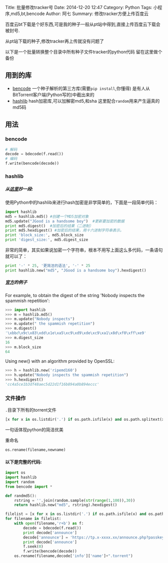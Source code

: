 Title: 批量修改tracker号
Date: 2014-12-20 12:47
Category: Python
Tags: 小程序,md5,bt,bencode
Author: 阿七
Summary: 修改tracker方便上传百度云

百度云bt下载是个好东西,可是我的种子一般从pt站中得到,直接上传百度云下载会被封号.

从pt站下载的种子,修改tracker再上传就没有问题了

以下是一个批量转换整个目录中所有种子文件tracker的python代码
留在这里做个备份

## 用到的库
+ [bencode](https://pypi.python.org/pypi/bencode/1.0)
一个种子解析的第三方库(需要`pip install`,你懂得)
是有人从BitTorrent客户端(Python写的)中截出来的
+ [hashlib](https://docs.python.org/2/library/hashlib.html)
hash加密库,可以加解密md5,和sha
这里配合`random`用来产生逼真的md5码

## 用法
### bencode
```python
# 解码
decode = bdecode(f.read())
# 编码
f.write(bencode(decode))
```
### hashlib
##### 从[这里](http://blog.csdn.net/jgood/article/details/4276398)抄一段:

使用Python中的hashlib来进行hash加密是非学简单的，下面是一段简单代码：
```python
import hashlib  
md5 = hashlib.md5() #创建一个MD5加密对象  
md5.update("JGood is a handsome boy")  #更新要加密的数据  
print md5.digest()  #加密后的结果（二进制）  
print md5.hexdigest() #加密后的结果，用十六进制字符串表示。  
print 'block_size:', md5.block_size  
print 'digest_size:', md5.digest_size  
```
非常的简单，其实如果说加密一个字符串，根本不用写上面这么多代码，一条语句就可以了：
```python
print '-' * 25, '更简洁的语法', '-' * 25  
print hashlib.new("md5", "JGood is a handsome boy").hexdigest()  
```

##### [官方](https://docs.python.org/2/library/hashlib.html)的例子
For example, to obtain the digest of the string 'Nobody inspects the spammish repetition':
```python
>>> import hashlib
>>> m = hashlib.md5()
>>> m.update("Nobody inspects")
>>> m.update(" the spammish repetition")
>>> m.digest()
'\xbbd\x9c\x83\xdd\x1e\xa5\xc9\xd9\xde\xc9\xa1\x8d\xf0\xff\xe9'
>>> m.digest_size
16
>>> m.block_size
64
```
Using new() with an algorithm provided by OpenSSL:
```python
>>> h = hashlib.new('ripemd160')
>>> h.update("Nobody inspects the spammish repetition")
>>> h.hexdigest()
'cc4a5ce1b3df48aec5d22d1f16b894a0b894eccc'
```
### 文件操作
`.`目录下所有的torrent文件
```python
[x for x in os.listdir('.') if os.path.isfile(x) and os.path.splitext(x)[1]=='.torrent']
```
一句话体现python的简洁优美

重命名
```python
os.rename(filename,newname)
```


#### 以下是完整的代码:
```python
import os
import hashlib
import random
from bencode import *

def randmd5():
    rstring = ''.join(random.sample(str(range(1,100)),30))
    return hashlib.new("md5", rstring).hexdigest()

filelist = [x for x in os.listdir('.') if os.path.isfile(x) and os.path.splitext(x)[1]=='.torrent']
for filename in filelist:
    with open(filename,'r+b') as f:
        decode = bdecode(f.read())
        print decode['announce']
        decode['announce'] = 'https://tp.x-xxxx.xx/announce.php?passkey=%s'%randmd5()
        print decode['announce']
        f.seek(0)
        f.write(bencode(decode))
    os.rename(filename,decode['info']['name']+".torrent")
```
